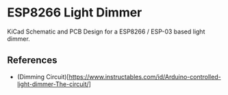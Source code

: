 ESP8266 Light Dimmer
====================

KiCad Schematic and PCB Design for a ESP8266 / ESP-03 based light dimmer.

## References

* (Dimming Circuit)[https://www.instructables.com/id/Arduino-controlled-light-dimmer-The-circuit/]
